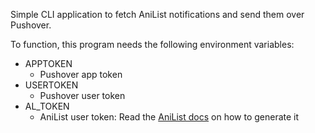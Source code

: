 Simple CLI application to fetch AniList notifications and send them over Pushover.

To function, this program needs the following environment variables:

- APPTOKEN
  - Pushover app token
- USERTOKEN
  - Pushover user token
- AL_TOKEN
  - AniList user token: Read the [AniList docs](https://docs.anilist.co/guide/auth/) on how to generate it